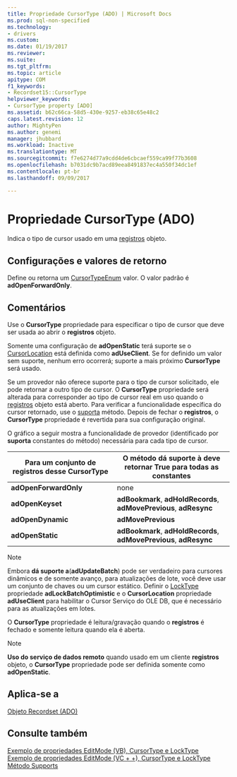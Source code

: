 ```yaml
---
title: Propriedade CursorType (ADO) | Microsoft Docs
ms.prod: sql-non-specified
ms.technology:
- drivers
ms.custom: 
ms.date: 01/19/2017
ms.reviewer: 
ms.suite: 
ms.tgt_pltfrm: 
ms.topic: article
apitype: COM
f1_keywords:
- Recordset15::CursorType
helpviewer_keywords:
- CursorType property [ADO]
ms.assetid: b62c66ca-58d5-430e-9257-eb38c65e48c2
caps.latest.revision: 12
author: MightyPen
ms.author: genemi
manager: jhubbard
ms.workload: Inactive
ms.translationtype: MT
ms.sourcegitcommit: f7e6274d77a9cdd4de6cbcaef559ca99f77b3608
ms.openlocfilehash: b7031dc9b7acd89eea8491837ec4a550f34dc1ef
ms.contentlocale: pt-br
ms.lasthandoff: 09/09/2017

---
```

# <a name="cursortype-property-ado"></a>Propriedade CursorType (ADO)
Indica o tipo de cursor usado em uma [registros](../../../ado/reference/ado-api/recordset-object-ado.md) objeto.  
  
## <a name="settings-and-return-values"></a>Configurações e valores de retorno  
 Define ou retorna um [CursorTypeEnum](../../../ado/reference/ado-api/cursortypeenum.md) valor. O valor padrão é **adOpenForwardOnly**.  
  
## <a name="remarks"></a>Comentários  
 Use o **CursorType** propriedade para especificar o tipo de cursor que deve ser usada ao abrir o **registros** objeto.  
  
 Somente uma configuração de **adOpenStatic** terá suporte se o [CursorLocation](../../../ado/reference/ado-api/cursorlocation-property-ado.md) está definida como **adUseClient**. Se for definido um valor sem suporte, nenhum erro ocorrerá; suporte a mais próximo **CursorType** será usado.  
  
 Se um provedor não oferece suporte para o tipo de cursor solicitado, ele pode retornar a outro tipo de cursor. O **CursorType** propriedade será alterada para corresponder ao tipo de cursor real em uso quando o [registros](../../../ado/reference/ado-api/recordset-object-ado.md) objeto está aberto. Para verificar a funcionalidade específica do cursor retornado, use o [suporta](../../../ado/reference/ado-api/supports-method.md) método. Depois de fechar o **registros**, o **CursorType** propriedade é revertida para sua configuração original.  
  
 O gráfico a seguir mostra a funcionalidade de provedor (identificado por **suporta** constantes do método) necessária para cada tipo de cursor.  
  
|Para um conjunto de registros desse CursorType|O método dá suporte à deve retornar True para todas as constantes|  
|----------------------------------------|---------------------------------------------------------------------|  
|**adOpenForwardOnly**|none|  
|**adOpenKeyset**|**adBookmark**, **adHoldRecords**, **adMovePrevious**, **adResync**|  
|**adOpenDynamic**|**adMovePrevious**|  
|**adOpenStatic**|**adBookmark**, **adHoldRecords**, **adMovePrevious**, **adResync**|  
  
> [!NOTE]
>  Embora **dá suporte a**(**adUpdateBatch**) pode ser verdadeiro para cursores dinâmicos e de somente avanço, para atualizações de lote, você deve usar um conjunto de chaves ou um cursor estático. Definir o [LockType](../../../ado/reference/ado-api/locktype-property-ado.md) propriedade **adLockBatchOptimistic** e o **CursorLocation** propriedade **adUseClient** para habilitar o Cursor Serviço do OLE DB, que é necessário para as atualizações em lotes.  
  
 O **CursorType** propriedade é leitura/gravação quando o **registros** é fechado e somente leitura quando ela é aberta.  
  
> [!NOTE]
>  **Uso do serviço de dados remoto** quando usado em um cliente **registros** objeto, o **CursorType** propriedade pode ser definida somente como **adOpenStatic**.  
  
## <a name="applies-to"></a>Aplica-se a  
 [Objeto Recordset (ADO)](../../../ado/reference/ado-api/recordset-object-ado.md)  
  
## <a name="see-also"></a>Consulte também  
 [Exemplo de propriedades EditMode (VB), CursorType e LockType](../../../ado/reference/ado-api/cursortype-locktype-and-editmode-properties-example-vb.md)   
 [Exemplo de propriedades EditMode (VC + +), CursorType e LockType](../../../ado/reference/ado-api/cursortype-locktype-and-editmode-properties-example-vc.md)   
 [Método Supports](../../../ado/reference/ado-api/supports-method.md)

